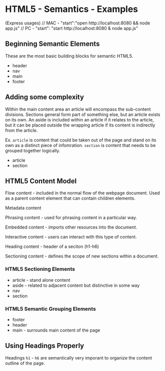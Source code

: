 # HTML5 - Semantics - Examples

(Express usages)
// MAC - "start":"open http://localhost:8080 && node app.js"
// PC - "start": "start http://localhost:8080 & node app.js"

## Beginning Semantic Elements

These are the most basic building blocks for semantic HTML5.

* header
* nav
* main
* footer

## Adding some complexity

Within the main content area an article will encompass the sub-content divisions. Sections general form part of something else, but an article exists on its own. An aside is included within an article if it relates to the article, but it can be placed outside the wrapping article if its content is indirectly from the article.

Ex. ``article`` is content that could be taken out of the page and stand on its own as a distinct piece of infomration. ``section`` is content that needs to be grouped together logically.

* article
* section

## HTML5 Content Model

Flow content - included in the normal flow of the webpage document. Used as a parent content element that can contain children elements.

Metadata content

Phrasing content - used for phrasing content in a particular way.

Embedded content - imports other resources into the document.

Interactive content - users can interact with this type of content.

Heading content - header of a seciton (h1-h6)

Sectioning content - defines the scope of new sections within a document.

### HTML5 Sectioning Elements

* article - stand alone content
* aside - related to adjacent content but distinctive in some way
* nav
* section

### HTML5 Semantic Grouping Elements

* footer
* header
* main - surrounds main content of the page

## Using Headings Properly

Headings ``h1`` - ``h6`` are semantically very imporant to organize the content outline of the page.